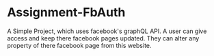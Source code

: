 # Assignment-FbAuth

A Simple Project, which uses facebook's graphQL API.
A user can give access and keep there facebook pages updated.
They can alter any property of there facebook page from this website.
